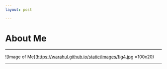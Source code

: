 ```yaml
---
layout: post

---
```




# About Me
---------

![Image of Me](https://warahul.github.io/static/images/fig4.jpg =100x20)


------
